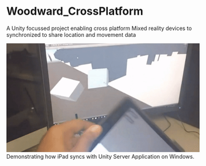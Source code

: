 # Woodward_CrossPlatform
A Unity focussed project enabling cross platform Mixed reality devices to synchronized to share location and movement data

<img src="https://github.com/ImmersiveAnalyticsUNCC/Woodward_CrossPlatform/blob/master/iPad-Server%20Syncing.gif">
Demonstrating how iPad syncs with Unity Server Application on Windows.
